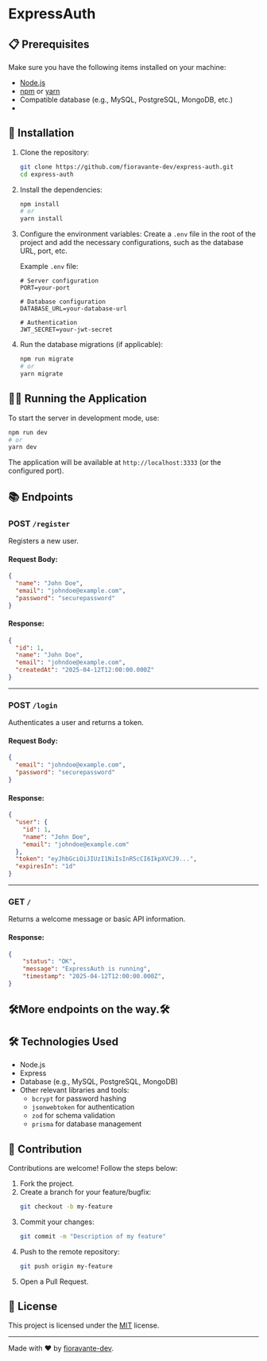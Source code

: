 # ExpressAuth

## 📋 Prerequisites

Make sure you have the following items installed on your machine:

- [Node.js](https://nodejs.org/)
- [npm](https://www.npmjs.com/) or [yarn](https://yarnpkg.com/)
- Compatible database (e.g., MySQL, PostgreSQL, MongoDB, etc.)
- 
## 🚀 Installation

1. Clone the repository:

   ```bash
   git clone https://github.com/fioravante-dev/express-auth.git
   cd express-auth
   ```

2. Install the dependencies:

   ```bash
   npm install
   # or
   yarn install
   ```

3. Configure the environment variables:
   Create a `.env` file in the root of the project and add the necessary configurations, such as the database URL, port, etc.

   Example `.env` file:

   ```
   # Server configuration
   PORT=your-port

   # Database configuration
   DATABASE_URL=your-database-url

   # Authentication
   JWT_SECRET=your-jwt-secret
   ```

4. Run the database migrations (if applicable):
   ```bash
   npm run migrate
   # or
   yarn migrate
   ```

## 🏃‍♂️ Running the Application

To start the server in development mode, use:

```bash
npm run dev
# or
yarn dev
```

The application will be available at `http://localhost:3333` (or the configured port).

## 📚 Endpoints

### **POST** `/register`
Registers a new user.

#### Request Body:
```json
{
  "name": "John Doe",
  "email": "johndoe@example.com",
  "password": "securepassword"
}
```

#### Response:
```json
{
  "id": 1,
  "name": "John Doe",
  "email": "johndoe@example.com",
  "createdAt": "2025-04-12T12:00:00.000Z"
}
```

---

### **POST** `/login`
Authenticates a user and returns a token.

#### Request Body:
```json
{
  "email": "johndoe@example.com",
  "password": "securepassword"
}
```

#### Response:
```json
{
  "user": {
    "id": 1,
    "name": "John Doe",
    "email": "johndoe@example.com"
  },
  "token": "eyJhbGciOiJIUzI1NiIsInR5cCI6IkpXVCJ9...",
  "expiresIn": "1d"
}
```

---

### **GET** `/`
Returns a welcome message or basic API information.

#### Response:
```json
{
    "status": "OK",
    "message": "ExpressAuth is running",
    "timestamp": "2025-04-12T12:00:00.000Z",
}
```
## 🛠More endpoints on the way.🛠

## 🛠 Technologies Used

- Node.js
- Express
- Database (e.g., MySQL, PostgreSQL, MongoDB)
- Other relevant libraries and tools:
  - `bcrypt` for password hashing
  - `jsonwebtoken` for authentication
  - `zod` for schema validation
  - `prisma` for database management

## 🤝 Contribution

Contributions are welcome! Follow the steps below:

1. Fork the project.
2. Create a branch for your feature/bugfix:
   ```bash
   git checkout -b my-feature
   ```
3. Commit your changes:
   ```bash
   git commit -m "Description of my feature"
   ```
4. Push to the remote repository:
   ```bash
   git push origin my-feature
   ```
5. Open a Pull Request.

## 📄 License

This project is licensed under the [MIT](LICENSE) license.

---

Made with ❤️ by [fioravante-dev](https://github.com/fioravante-dev).

